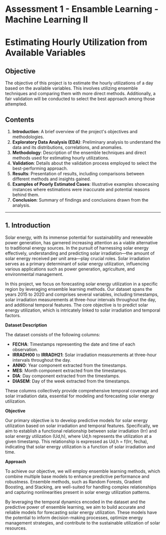 # Assessment 1 - Ensamble Learning - Machine Learning II

# Estimating Hourly Utilization from Available Variables

## Objective
The objective of this project is to estimate the hourly utilizations of a day based on the available variables. This involves utilizing ensemble techniques and comparing them with more direct methods. Additionally, a fair validation will be conducted to select the best approach among those attempted.

## Contents
1. **Introduction**: A brief overview of the project's objectives and methodologies.
2. **Exploratory Data Analysis (EDA)**: Preliminary analysis to understand the data and its distributions, correlations, and anomalies.
3. **Methodology**: Description of the ensemble techniques and direct methods used for estimating hourly utilizations.
4. **Validation**: Details about the validation process employed to select the best-performing approach.
5. **Results**: Presentation of results, including comparisons between different methods and insights gained.
6. **Examples of Poorly Estimated Cases**: Illustrative examples showcasing instances where estimations were inaccurate and potential reasons behind them.
7. **Conclusion**: Summary of findings and conclusions drawn from the analysis.

---

## 1. Introduction

Solar energy, with its immense potential for sustainability and renewable power generation, has garnered increasing attention as a viable alternative to traditional energy sources. In the pursuit of harnessing solar energy effectively, understanding and predicting solar irradiation—the amount of solar energy received per unit area—play crucial roles. Solar irradiation serves as a primary determinant of solar energy utilization, influencing various applications such as power generation, agriculture, and environmental management.

In this project, we focus on forecasting solar energy utilization in a specific region by leveraging ensemble learning methods. Our dataset spans the years 2015 to 2020 and comprises several variables, including timestamps, solar irradiation measurements at three-hour intervals throughout the day, and additional temporal features. The core objective is to predict solar energy utilization, which is intricately linked to solar irradiation and temporal factors.

**Dataset Description**

The dataset consists of the following columns:

- **FECHA**: Timestamps representing the date and time of each observation.
- **IRRADH00** to **IRRADH21**: Solar irradiation measurements at three-hour intervals throughout the day.
- **ANNO**: Year component extracted from the timestamps.
- **MES**: Month component extracted from the timestamps.
- **DIA**: Day component extracted from the timestamps.
- **DIASEM**: Day of the week extracted from the timestamps.

These columns collectively provide comprehensive temporal coverage and solar irradiation data, essential for modeling and forecasting solar energy utilization.

**Objective**

Our primary objective is to develop predictive models for solar energy utilization based on solar irradiation and temporal features. Specifically, we aim to establish a functional relationship between solar irradiation (Irr) and solar energy utilization (Ud,h), where Ud,h represents the utilization at a given timestamp. This relationship is expressed as Ud,h = f(Irr, fecha), indicating that solar energy utilization is a function of solar irradiation and time.

**Approach**

To achieve our objective, we will employ ensemble learning methods, which combine multiple base models to enhance predictive performance and robustness. Ensemble methods, such as Random Forests, Gradient Boosting, and Stacking, are well-suited for handling complex relationships and capturing nonlinearities present in solar energy utilization patterns.

By leveraging the temporal dynamics encoded in the dataset and the predictive power of ensemble learning, we aim to build accurate and reliable models for forecasting solar energy utilization. These models have the potential to inform decision-making processes, optimize energy management strategies, and contribute to the sustainable utilization of solar resources.